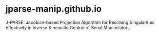 # jparse-manip.github.io
J-PARSE: Jacobian-based Projection Algorithm for Resolving Singularities Effectively in Inverse Kinematic Control of Serial Manipulators

